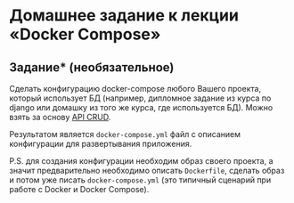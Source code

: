 # Домашнее задание к лекции «Docker Compose»

## Задание* (необязательное)

Cделать конфигурацию docker-compose любого Вашего проекта, который использует БД (например, дипломное задание из курса по django или домашку из того же курса, где используется БД). Можно взять за основу [API CRUD](https://github.com/netology-code/dj-homeworks/tree/master/drf-intro/simple_crud).

Результатом является `docker-compose.yml` файл с описанием конфигурации для развертывания приложения.

P.S. для создания конфигурации необходим образ своего проекта, а значит предварительно необходимо описать `Dockerfile`, сделать образ и потом уже писать `docker-compose.yml` (это типичный сценарий при работе с Docker и Docker Compose).
